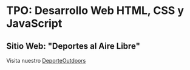 # TPO: Desarrollo Web HTML, CSS y JavaScript
## Sitio Web: "Deportes al Aire Libre"

Visita nuestro [DeporteOutdoors](http://127.0.0.1:5500/index.html)
